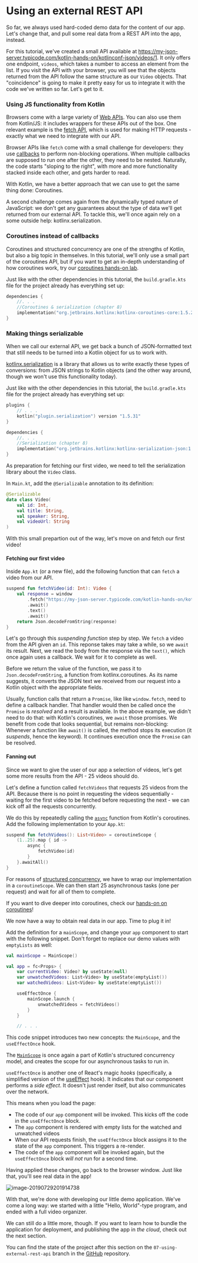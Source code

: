 # Using an external REST API

So far, we always used hard-coded demo data for the content of our app. Let's change that, and pull some real data from a REST API into the app, instead.

For this tutorial, we've created a small API available at https://my-json-server.typicode.com/kotlin-hands-on/kotlinconf-json/videos/1. It only offers one endpoint, `videos`, which takes a number to access an element from the list. If you visit the API with your browser, you will see that the objects returned from the API follow the same structure as our `Video` objects. That "coincidence" is going to make it pretty easy for us to integrate it with the code we've written so far. Let's get to it.

### Using JS functionality from Kotlin

Browsers come with a large variety of [Web APIs](https://developer.mozilla.org/en-US/docs/Web/API). You can also use them from Kotlin/JS: it includes wrappers for these APIs out of the box. One relevant example is the [fetch API](https://developer.mozilla.org/en-US/docs/Web/API/Fetch_API), which is used for making HTTP requests - exactly what we need to integrate with our API.

Browser APIs like `fetch` come with a small challenge for developers: they use [callbacks](https://developer.mozilla.org/en-US/docs/Glossary/Callback_function)
to perform non-blocking operations. When multiple callbacks are supposed to run one after the other, they need to be nested. Naturally, the code starts "sloping to the right", with more and more functionality stacked inside each other, and gets harder to read.

With Kotlin, we have a better approach that we can use to get the same thing done: Coroutines.

A second challenge comes again from the dynamically typed nature of JavaScript:
we don't get any guarantees about the type of data we'll get returned from our external API. To tackle this, we'll once again rely on a some outside help: kotlinx.serialization.

### Coroutines instead of callbacks

Coroutines and structured concurrency are one of the strengths of Kotlin, but also a big topic in themselves. In this tutorial, we'll only use a small part of the coroutines API, but if you want to get an in-depth understanding of how coroutines work, try our [coroutines hands-on lab](https://play.kotlinlang.org/hands-on/Introduction%20to%20Coroutines%20and%20Channels/).

Just like with the other dependencies in this tutorial, the `build.gradle.kts` file for the project already has everything set up:

```kotlin
dependencies {
    //. . .
    //Coroutines & serialization (chapter 8)
    implementation("org.jetbrains.kotlinx:kotlinx-coroutines-core:1.5.2")
}
```

### Making things serializable

When we call our external API, we get back a bunch of JSON-formatted text that still needs to be turned into a Kotlin object for us to work with.

[kotlinx.serialization](https://github.com/Kotlin/kotlinx.serialization) is a library that allows us to write exactly these types of conversions:
from JSON strings to Kotlin objects (and the other way around, though we won't use this functionality today).

Just like with the other dependencies in this tutorial, the `build.gradle.kts` file for the project already has everything set up:

```kotlin
plugins {
    // . . .
    kotlin("plugin.serialization") version "1.5.31"
}

dependencies {
    //. . .
    //Serialization (chapter 8)
    implementation("org.jetbrains.kotlinx:kotlinx-serialization-json:1.3.0")
}
```

As preparation for fetching our first video, we need to tell the serialization library about the `Video` class.

In `Main.kt`, add the `@Serializable` annotation to its definition:

```kotlin
@Serializable
data class Video(
    val id: Int,
    val title: String,
    val speaker: String,
    val videoUrl: String
)
```

With this small prepartion out of the way, let's move on and fetch our first video!

#### Fetching our first video

Inside `App.kt` (or a new file), add the following function that can `fetch` a video from our API.

```kotlin
suspend fun fetchVideo(id: Int): Video {
    val response = window
        .fetch("https://my-json-server.typicode.com/kotlin-hands-on/kotlinconf-json/videos/$id")
        .await()
        .text()
        .await()
    return Json.decodeFromString(response)
}
```

Let's go through this *suspending function* step by step. We `fetch` a video from the API given an `id`. This reponse takes may take a while, so we `await` its result. Next, we read the body from the response via the `text()`, which once again uses a callback. We wait for it to complete as well.

Before we return the value of the function, we pass it to `Json.decodeFromString`, a function from kotlinx.coroutines. As its name suggests, it converts the JSON text we received from our request into a Kotlin object with the appropriate fields.

Usually, function calls that return a `Promise`, like like `window.fetch`, need to define a callback handler. That handler would then be called once the `Promise` is *resolved* and a result is available. In the above example, we didn't need to do that: with Kotlin's coroutines, we `await` those promises. We benefit from code that looks sequential, but remains non-blocking:
Whenever a function like `await()` is called, the method stops its execution (it *suspends*, hence the keyword). It continues execution once the `Promise` can be resolved.

#### Fanning out

Since we want to give the user of our app a selection of videos, let's get some more results from the API - 25 videos should do.

Let's define a function called `fetchVideos` that requests 25 videos from the API. Because there is no point in requesting the videos sequentially - waiting for the first video to be fetched before requesting the next - we can kick off all the requests concurrently.

We do this by repeatedly calling the [`async`](https://kotlin.github.io/kotlinx.coroutines/kotlinx-coroutines-core/kotlinx.coroutines/async.html) function from Kotlin's coroutines. Add the following implementation to your `App.kt`:

```kotlin
suspend fun fetchVideos(): List<Video> = coroutineScope {
    (1..25).map { id ->
        async {
            fetchVideo(id)
        }
    }.awaitAll()
}
```

For reasons of [structured concurrency](https://kotlinlang.org/docs/reference/coroutines/basics.html#structured-concurrency), we have to wrap our implementation in a `coroutineScope`. We can then start 25 asynchronous tasks (one per request) and wait for all of them to complete.

If you want to dive deeper into coroutines, check our [hands-on on coroutines](https://play.kotlinlang.org/hands-on/Introduction%20to%20Coroutines%20and%20Channels/01_Introduction)!

We now have a way to obtain real data in our app.
Time to plug it in!

Add the definition for a `mainScope`, and change your `app` component to start with the following snippet.
Don't forget to replace our demo values with `emptyLists` as well:

```kotlin
val mainScope = MainScope()

val app = fc<Props> {
    var currentVideo: Video? by useState(null)
    var unwatchedVideos: List<Video> by useState(emptyList())
    var watchedVideos: List<Video> by useState(emptyList())

    useEffectOnce {
        mainScope.launch {
            unwatchedVideos = fetchVideos()
        }
    }

    // . . .
```

This code snippet introduces two new concepts: the `MainScope`, and the `useEffectOnce` hook.

The [`MainScope`](https://kotlin.github.io/kotlinx.coroutines/kotlinx-coroutines-core/kotlinx.coroutines/-main-scope.html) is once again a part of Kotlin's structured concurrency model,
and creates the scope for our asynchronous tasks to run in.

`useEffectOnce` is another one of React's magic *hooks* (specifically, a simplified version of the [useEffect](https://reactjs.org/docs/hooks-effect.html) hook). It indicates that our component performs a *side effect*. It doesn't just render itself, but also communicates over the network.

This means when you load the page:

- The code of our `app` component will be invoked. This kicks off the code in the `useEffectOnce` block.
- The `app` component is rendered with empty lists for the watched and unwatched videos
- When our API requests finish, the `useEffectOnce` block assigns it to the state of the `app` component. This triggers a re-render.
- The code of the `app` component will be invoked again, but the `useEffectOnce` block *will not* run for a second time.

Having applied these changes, go back to the browser window.
Just like that, you'll see real data in the app!

![image-20190729201914738](./assets/image-20190729201914738.png)

With that, we're done with developing our little demo application.
We've come a long way: we started with a little "Hello, World"-type program, and ended with a full video organizer.

We can still do a little more, though.
If you want to learn how to bundle the application for deployment,
and publishing the app in *the cloud*, check out the next section.

You can find the state of the project after this section on the `07-using-external-rest-api` branch in the [GitHub](https://github.com/kotlin-hands-on/web-app-react-kotlin-js-gradle/tree/07-using-external-rest-api) repository.

